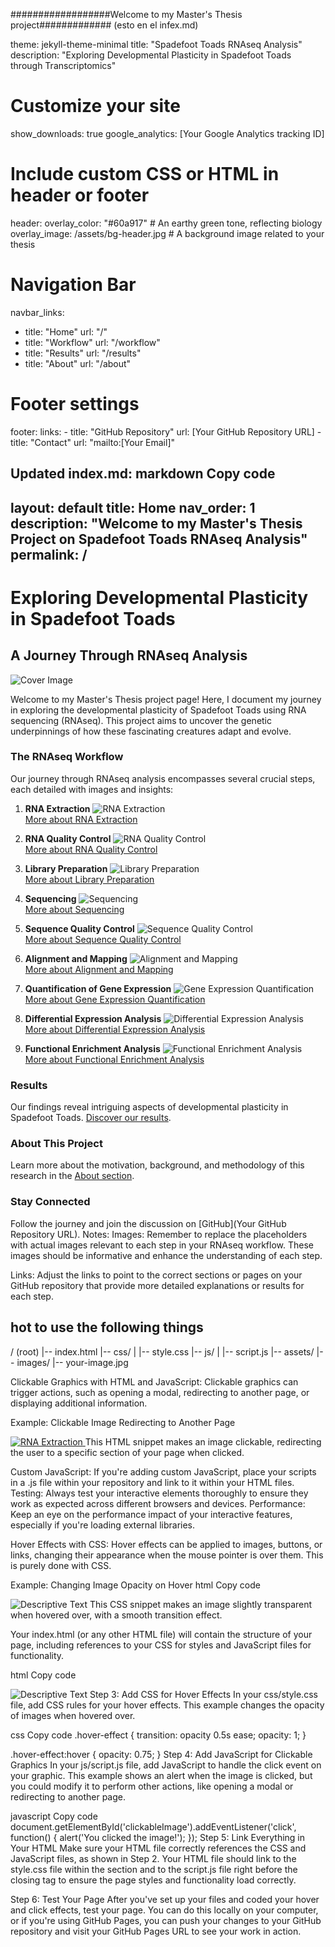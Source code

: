 


##################Welcome to my Master's Thesis project############# (esto en el infex.md)



theme: jekyll-theme-minimal
title: "Spadefoot Toads RNAseq Analysis"
description: "Exploring Developmental Plasticity in Spadefoot Toads through Transcriptomics"

# Customize your site
show_downloads: true
google_analytics: [Your Google Analytics tracking ID]

# Include custom CSS or HTML in header or footer
header:
  overlay_color: "#60a917"  # An earthy green tone, reflecting biology
  overlay_image: /assets/bg-header.jpg  # A background image related to your thesis

# Navigation Bar
navbar_links:
  - title: "Home"
    url: "/"
  - title: "Workflow"
    url: "/workflow"
  - title: "Results"
    url: "/results"
  - title: "About"
    url: "/about"

# Footer settings
footer:
  links:
    - title: "GitHub Repository"
      url: [Your GitHub Repository URL]
    - title: "Contact"
      url: "mailto:[Your Email]"



Updated index.md:
markdown
Copy code
---
layout: default
title: Home
nav_order: 1
description: "Welcome to my Master's Thesis Project on Spadefoot Toads RNAseq Analysis"
permalink: /
---

# Exploring Developmental Plasticity in Spadefoot Toads
## A Journey Through RNAseq Analysis

![Cover Image](/assets/cover.jpg)  <!-- A relevant cover image -->

Welcome to my Master's Thesis project page! Here, I document my journey in exploring the developmental plasticity of Spadefoot Toads using RNA sequencing (RNAseq). This project aims to uncover the genetic underpinnings of how these fascinating creatures adapt and evolve.

### The RNAseq Workflow
Our journey through RNAseq analysis encompasses several crucial steps, each detailed with images and insights:

1. **RNA Extraction**
   ![RNA Extraction](/assets/rna-extraction.jpg)  
   [More about RNA Extraction](/workflow#rna-extraction)

2. **RNA Quality Control**
   ![RNA Quality Control](/assets/rna-quality-control.jpg)  
   [More about RNA Quality Control](/workflow#rna-quality-control)

3. **Library Preparation**
   ![Library Preparation](/assets/library-preparation.jpg)  
   [More about Library Preparation](/workflow#library-preparation)

4. **Sequencing**
   ![Sequencing](/assets/sequencing.jpg)  
   [More about Sequencing](/workflow#sequencing)

5. **Sequence Quality Control**
   ![Sequence Quality Control](/assets/sequence-quality-control.jpg)  
   [More about Sequence Quality Control](/workflow#sequence-quality-control)

6. **Alignment and Mapping**
   ![Alignment and Mapping](/assets/alignment-mapping.jpg)  
   [More about Alignment and Mapping](/workflow#alignment-mapping)

7. **Quantification of Gene Expression**
   ![Gene Expression Quantification](/assets/gene-expression-quantification.jpg)  
   [More about Gene Expression Quantification](/workflow#gene-expression-quantification)

8. **Differential Expression Analysis**
   ![Differential Expression Analysis](/assets/differential-expression-analysis.jpg)  
   [More about Differential Expression Analysis](/workflow#differential-expression-analysis)

9. **Functional Enrichment Analysis**
   ![Functional Enrichment Analysis](/assets/functional-enrichment-analysis.jpg)  
   [More about Functional Enrichment Analysis](/workflow#functional-enrichment-analysis)

### Results
Our findings reveal intriguing aspects of developmental plasticity in Spadefoot Toads. [Discover our results](/results).

### About This Project
Learn more about the motivation, background, and methodology of this research in the [About section](/about).

### Stay Connected
Follow the journey and join the discussion on [GitHub](Your GitHub Repository URL).
Notes:
Images: Remember to replace the placeholders with actual images relevant to each step in your RNAseq workflow. These images should be informative and enhance the understanding of each step.

Links: Adjust the links to point to the correct sections or pages on your GitHub repository that provide more detailed explanations or results for each step.



## hot to use the following things 

/ (root)
|-- index.html
|-- css/
|   |-- style.css
|-- js/
|   |-- script.js
|-- assets/
    |-- images/
        |-- your-image.jpg




Clickable Graphics with HTML and JavaScript:
Clickable graphics can trigger actions, such as opening a modal, redirecting to another page, or displaying additional information.

Example: Clickable Image Redirecting to Another Page

<a href="/workflow#rna-extraction">
  <img src="/assets/rna-extraction.jpg" alt="RNA Extraction" style="cursor: pointer;">
</a>
This HTML snippet makes an image clickable, redirecting the user to a specific section of your page when clicked.


Custom JavaScript: If you're adding custom JavaScript, place your scripts in a .js file within your repository and link to it within your HTML files.
Testing: Always test your interactive elements thoroughly to ensure they work as expected across different browsers and devices.
Performance: Keep an eye on the performance impact of your interactive features, especially if you're loading external libraries.


Hover Effects with CSS:
Hover effects can be applied to images, buttons, or links, changing their appearance when the mouse pointer is over them. This is purely done with CSS.

Example: Changing Image Opacity on Hover
html
Copy code
<style>
.hover-effect {
  transition: opacity 0.5s ease;
  opacity: 1;
}

.hover-effect:hover {
  opacity: 0.6;
}
</style>

<img src="/assets/my-image.jpg" class="hover-effect" alt="Descriptive Text">
This CSS snippet makes an image slightly transparent when hovered over, with a smooth transition effect.


Your index.html (or any other HTML file) will contain the structure of your page, including references to your CSS for styles and JavaScript files for functionality.

html
Copy code
<!DOCTYPE html>
<html lang="en">
<head>
    <meta charset="UTF-8">
    <meta name="viewport" content="width=device-width, initial-scale=1.0">
    <title>Your Page Title</title>
    <link rel="stylesheet" href="css/style.css">
</head>
<body>

<img src="assets/images/your-image.jpg" alt="Descriptive Text" class="hover-effect" id="clickableImage">

<script src="js/script.js"></script>
</body>
</html>
Step 3: Add CSS for Hover Effects
In your css/style.css file, add CSS rules for your hover effects. This example changes the opacity of images when hovered over.

css
Copy code
.hover-effect {
    transition: opacity 0.5s ease;
    opacity: 1;
}

.hover-effect:hover {
    opacity: 0.75;
}
Step 4: Add JavaScript for Clickable Graphics
In your js/script.js file, add JavaScript to handle the click event on your graphic. This example shows an alert when the image is clicked, but you could modify it to perform other actions, like opening a modal or redirecting to another page.

javascript
Copy code
document.getElementById('clickableImage').addEventListener('click', function() {
    alert('You clicked the image!');
});
Step 5: Link Everything in Your HTML
Make sure your HTML file correctly references the CSS and JavaScript files, as shown in Step 2. Your HTML file should link to the style.css file within the <head> section and to the script.js file right before the closing </body> tag to ensure the page styles and functionality load correctly.

Step 6: Test Your Page
After you've set up your files and coded your hover and click effects, test your page. You can do this locally on your computer, or if you're using GitHub Pages, you can push your changes to your GitHub repository and visit your GitHub Pages URL to see your work in action.